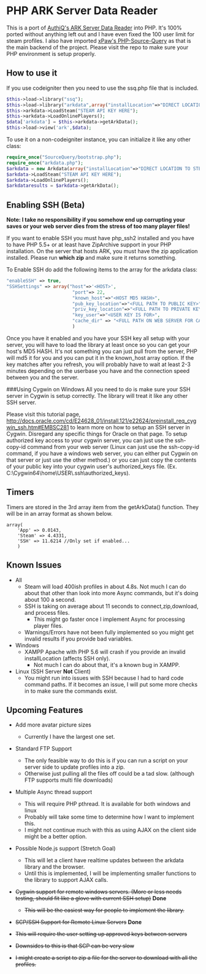 # PHP ARK Server Data Reader

This is a port of <a href="https://github.com/AuthiQ/ArkData">AuthiQ's ARK Server Data Reader</a> into PHP. It's 100% ported without anything left out and I have even fixed the 100 user limit for steam profiles. I also have imported <a href="https://github.com/xPaw/PHP-Source-Query/">xPaw's PHP-Source-Query</a> as that is the main backend of the project. Please visit the repo to make sure your PHP environment is setup properly.


## How to use it

If you use codeigniter then you need to use the ssq.php file that is included.
```PHP
$this->load->library("ssq");
$this->load->library("arkdata",array("installLocation"=>"DIRECT LOCATION TO STEAM FILES"));
$this->arkdata->LoadSteam("STEAM API KEY HERE");
$this->arkdata->LoadOnlinePlayers();
$data['arkdata'] = $this->arkdata->getArkData();
$this->load->view('ark',$data);
```

To use it on a non-codeigniter instance, you can initialize it like any other class:
```PHP
require_once("SourceQuery/bootstrap.php");
require_once("arkdata.php");
$arkdata = new Arkdata(array("installLocation"=>"DIRECT LOCATION TO STEAM FILES"));
$arkdata->LoadSteam("STEAM API KEY HERE");
$arkdata->LoadOnlinePlayers();
$arkdataresults = $arkdata->getArkData();
```

## Enabling SSH (Beta)

**Note: I take no responsibility if you somehow end up corrupting your saves or your web server dies from the stress of too many player files!**


If you want to enable SSH you must have php_ssh2 installed and you have to have PHP 5.5+ or at least have ZipArchive support in your PHP installation. On the server that hosts ARK, you must have the zip application installed. Please run **which zip** and make sure it returns something.

To Enable SSH do add the following items to the array for the arkdata class:
```PHP
"enableSSH" => true,
"SSHSettings" => array("host"=>'<HOST>',
                        "port"=> 22,
                        "known_host"=>"<HOST MD5 HASH>",
                        "pub_key_location"=>"<FULL PATH TO PUBLIC KEY>",
                        "priv_key_location"=>"<FULL PATH TO PRIVATE KEY>",
                        "key_user"=>"<USER KEY IS FOR>",
                        "cache_dir" => "<FULL PATH ON WEB SERVER FOR CACHE>"
                        )
```
Once you have it enabled and you have your SSH key all setup with your server, you will have to load the library at least once so you can get your host's MD5 HASH. It's not something you can just pull from the server, PHP will md5 it for you and you can put it in the known_host array option. If the key matches after you refresh, you will probably have to wait at least 2-3 minutes depending on the userbase you have and the connection speed between you and the server.

###Using Cygwin on Windows
All you need to do is make sure your SSH server in Cygwin is setup correctly. The library will treat it like any other SSH server.

Please visit this tutorial page, http://docs.oracle.com/cd/E24628_01/install.121/e22624/preinstall_req_cygwin_ssh.htm#EMBSC281 to learn more on how to setup an SSH server in Cygwin. Disregard any specific things for Oracle on that page. To setup authorized key access to your cygwin server, you can just use the ssh-copy-id command from your web server (Linux can just use the ssh-copy-id command, if you have a windows web server, you can either put Cygwin on that server or just use the other method.) or you can just copy the contents of your public key into your cygwin user's authorized_keys file. (Ex. C:\\Cygwin64\\home\\USER\\.ssh\\authorized_keys).

## Timers
Timers are stored in the 3rd array item from the getArkData() function. They will be in an array format as shown below.
```
array(
    'App' => 0.0143,
    'Steam' => 4.4331,
    'SSH' => 11.6214 //Only set if enabled...
    )
```

## Known Issues

* All
    * Steam will load 400ish profiles in about 4.8s. Not much I can do about that other than look into more Async commands, but it's doing about 100 a second.
    * SSH is taking on average about 11 seconds to connect,zip,download, and process files.
        * This might go faster once I implement Async for processing player files.
    * Warnings/Errors have not been fully implemented so you might get invalid results if you provide bad variables.
* Windows
    * XAMPP Apache with PHP 5.6 will crash if you provide an invalid installLocation (affects SSH only).
        * Not much I can do about that, it's a known bug in XAMPP.
* Linux (SSH Server **Not** Client)
    * You might run into issues with SSH because I had to hard code command paths. If it becomes an issue, I will put some more checks in to make sure the commands exist.

## Upcoming Features

* Add more avatar picture sizes
    * Currently I have the largest one set.

* Standard FTP Support
  * The only feasible way to do this is if you can run a script on your server side to update profiles into a zip.
  * Otherwise just pulling all the files off could be a tad slow. (although FTP supports multi file downloads)
* Multiple Async thread support
  * This will require PHP pthread. It is available for both windows and linux
  * Probably will take some time to determine how I want to implement this.
  * I might not continue much with this as using AJAX on the client side might be a better option.
* Possible Node.js support (Stretch Goal)
  * This will let a client have realtime updates between the arkdata library and the browser.
  * Until this is implemented, I will be implementing smaller functions to the library to support AJAX calls.
* ~~Cygwin support for remote windows servers. (More or less needs testing, should fit like a glove with current SSH setup)~~ **Done**
    * ~~This will be the easiest way for people to implement the library.~~
* ~~SCP/SSH Support for Remote Linux Servers~~  **Done**
* ~~This will require the user setting up approved keys between servers~~
* ~~Downsides to this is that SCP can be very slow~~
* ~~I might create a script to zip a file for the server to download with all the profiles.~~
